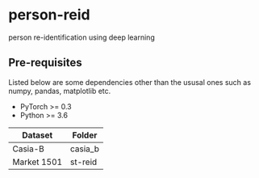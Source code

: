 # person-reid
person re-identification using deep learning 

## Pre-requisites
Listed below are some dependencies other than the ususal ones such as numpy, pandas, matplotlib etc.
+ PyTorch >= 0.3
+ Python >= 3.6

|Dataset|Folder|
|---|---|
|Casia-B|casia_b|
|Market 1501|st-reid| 